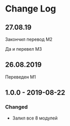 # Change Log

## 27.08.19

Закончил перевод М2

Да и перевел М3

## 26.08.2019

Переведен М1

## 1.0.0 - 2019-08-22

### Changed

* Залил все 8 модулей
